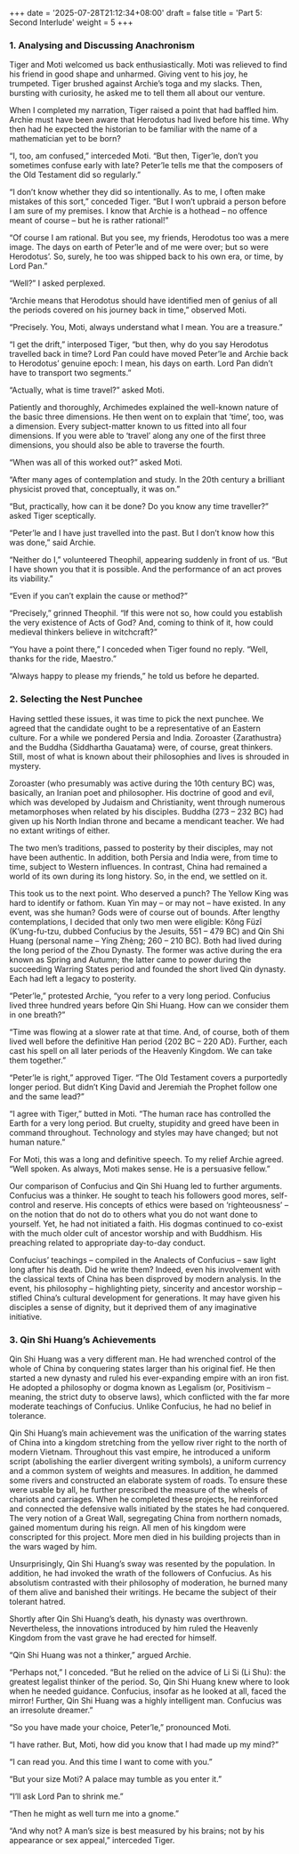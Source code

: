 +++
date = '2025-07-28T21:12:34+08:00'
draft = false
title = 'Part 5: Second Interlude'
weight = 5
+++

### 1. Analysing and Discussing Anachronism

Tiger and Moti welcomed us back enthusiastically. Moti was relieved to find his friend in good shape and unharmed. Giving vent to his joy, he trumpeted. Tiger brushed against Archie’s toga and my slacks. Then, bursting with curiosity, he asked me to tell them all about our venture.

When I completed my narration, Tiger raised a point that had baffled him. Archie must have been aware that Herodotus had lived before his time. Why then had he expected the historian to be familiar with the name of a mathematician yet to be born?

“I, too, am confused,” interceded Moti. “But then, Tiger’le, don’t you sometimes confuse early with late? Peter’le tells me that the composers of the Old Testament did so regularly.”

“I don’t know whether  they did so intentionally. As to me,  I often make mistakes of this sort,” conceded Tiger. “But I won’t upbraid a person before I am sure of my premises. I know that Archie is a hothead – no offence meant of course – but he is rather rational!”

“Of course I am rational. But you see, my friends, Herodotus too was a mere image. The days on earth of Peter’le and of me were over; but so were Herodotus’. So, surely, he too was shipped back to his own era, or time, by Lord Pan.”

“Well?” I asked perplexed.

“Archie means that Herodotus should have identified men of genius of all the periods covered on his journey back in time,” observed Moti.

“Precisely. You, Moti, always understand what I mean. You are a treasure.”

“I get the drift,” interposed Tiger, “but then, why do you say Herodotus travelled back in time? Lord Pan could have moved Peter’le and Archie back to Herodotus’ genuine epoch: I mean, his days on earth. Lord Pan didn’t have to transport two segments.”

“Actually, what is time travel?” asked Moti.

Patiently and thoroughly, Archimedes explained the well-known nature of the basic three dimensions. He then went on to explain that ‘time’, too, was a dimension. Every subject-matter known to us fitted into all four dimensions. If you were able to ‘travel’ along any one of the first three dimensions, you should also be able to traverse the fourth.

“When was all of this worked out?” asked Moti.

“After many ages of contemplation and study. In the 20th century a brilliant physicist proved that, conceptually, it was on.”

“But, practically, how can it be done? Do you know any time traveller?” asked Tiger sceptically.

“Peter’le and I have just travelled into the past. But I don’t know how this was done,” said Archie.

“Neither do I,” volunteered Theophil, appearing suddenly in front of us. “But I have shown you  that it is possible.  And the performance of an act proves its viability.”

“Even if you can’t explain the cause or method?”

“Precisely,” grinned Theophil. “If this were not so, how could you establish the very existence of Acts of God? And, coming to think of it, how could medieval thinkers believe in witchcraft?”

“You have a point there,” I conceded when Tiger found no reply. “Well, thanks for the ride, Maestro.”

“Always happy to please my friends,” he told us before he departed.

### 2. Selecting the Nest Punchee

Having settled these issues, it was time to pick the next punchee. We agreed that the candidate ought to be a representative of an Eastern culture. For a while we pondered  Persia and India. Zoroaster {Zarathustra} and the Buddha {Siddhartha Gauatama} were, of course, great thinkers.  Still, most of what is known about their philosophies and lives is shrouded in mystery.

Zoroaster (who presumably was active during the 10th century BC) was, basically, an Iranian poet and philosopher.  His doctrine of good and evil, which was developed by Judaism and Christianity, went through numerous metamorphoses when related by his disciples. Buddha (273 – 232  BC) had given up his North Indian throne and became a mendicant teacher. We had no extant writings of either.

The two men’s traditions, passed to posterity by their disciples, may not have been authentic. In addition, both Persia and India were, from time to time, subject to Western influences. In contrast, China had remained a world of its own during its long history. So, in the end, we settled on it.

This took us to the next point. Who deserved a punch? The Yellow King was hard to identify or fathom. Kuan Yin may – or may not – have existed. In any event, was she human? Gods were of course out of bounds. After lengthy contemplations, I decided that only two men were eligible: Kông Füzî (K’ung-fu-tzu, dubbed  Confucius by the Jesuits, 551 – 479 BC) and Qin Shi Huang (personal name – Yíng Zhèng; 260 – 210 BC). Both had lived during the long period of the Zhou Dynasty. The former was active during the era known as Spring and Autumn; the latter came to power during the succeeding  Warring States period and founded the short lived Qin dynasty. Each had left a legacy to posterity.

“Peter’le,” protested Archie, “you refer to a very long period. Confucius lived three hundred years before Qin Shi Huang. How can we consider them in one breath?”

“Time was flowing at a slower rate at that time. And, of course, both of them lived well before the definitive Han period {202 BC – 220 AD}. Further, each cast his spell on all later periods of the Heavenly Kingdom.  We can take them together.”

“Peter’le is right,” approved Tiger. “The Old Testament covers a purportedly longer period. But didn’t King David and Jeremiah the Prophet follow one and the same lead?”

“I agree with Tiger,” butted in Moti. “The human race has controlled the Earth for a very long period. But cruelty, stupidity and greed have been in command throughout. Technology and styles may have changed; but not human nature.”

For Moti, this was a long and definitive speech. To my relief Archie agreed. “Well spoken. As always, Moti makes sense. He is a persuasive fellow.”  

Our comparison of Confucius and Qin Shi Huang led to further arguments. Confucius was a thinker. He sought to teach his followers good mores, self-control and reserve. His concepts of ethics were based on ‘righteousness’ – on the notion that do not do to others what you do not want done to yourself.  Yet, he had not initiated a faith.  His dogmas continued to co-exist with the much older cult of ancestor worship and with Buddhism.  His preaching related to appropriate day-to-day conduct.

Confucius’ teachings – compiled in the Analects of Confucius – saw light long after his death. Did he write them? Indeed, even his involvement with the classical texts of China has been disproved by modern analysis. In the event, his philosophy – highlighting piety, sincerity and ancestor worship – stifled China’s cultural development for generations.  It may have given his disciples a sense of dignity, but it deprived them of any imaginative initiative.

### 3. Qin Shi Huang’s Achievements

Qin Shi Huang was a very different man. He had wrenched control of the whole of China  by conquering states larger than his original fief. He then started a new dynasty and ruled his ever-expanding empire with an iron fist. He adopted a philosophy or dogma known as Legalism (or, Positivism – meaning, the strict duty to observe laws), which conflicted with the far more moderate teachings of Confucius. Unlike Confucius, he had no belief in tolerance.

Qin Shi Huang’s main achievement was the unification of the warring states of China into a kingdom stretching from the yellow river right to the north of modern Vietnam. Throughout this vast empire, he introduced a uniform script (abolishing the earlier divergent writing symbols), a uniform currency and a common system of weights and measures. In addition, he dammed some rivers and constructed an elaborate system of roads. To ensure these were usable by all, he further prescribed the measure of the wheels of chariots and carriages. When he completed these projects, he reinforced and connected the defensive walls initiated by the states he had conquered. The very notion of a Great Wall, segregating China from northern nomads, gained momentum during his reign. All men of his kingdom were conscripted for this project. More men died in his building projects than in the wars waged by him.

Unsurprisingly, Qin Shi Huang’s sway was resented by the population. In addition, he had invoked the wrath of the followers of Confucius. As his absolutism contrasted with their philosophy of moderation, he burned many of them alive and banished their writings. He became the subject of their tolerant hatred.

Shortly after Qin Shi Huang’s death, his dynasty was overthrown. Nevertheless, the innovations introduced by him ruled the Heavenly Kingdom from the vast grave he had erected for himself.

“Qin Shi Huang was not a thinker,” argued Archie.

“Perhaps not,” I conceded. “But he relied on the advice of Li Si (Li Shu): the greatest legalist thinker of the period. So, Qin Shi Huang knew where to look when he needed guidance. Confucius, insofar as he looked at all, faced the mirror! Further, Qin Shi Huang was a highly intelligent man. Confucius was an irresolute dreamer.”

“So you have made your choice, Peter’le,” pronounced Moti.

“I have rather. But, Moti, how did you know that I had made up my mind?”

“I can read you. And this time I want to come with you.”

“But your size Moti? A palace may tumble as you enter it.”

“I’ll ask Lord Pan to shrink me.”

“Then he might as well turn me into a gnome.”

“And why not? A man’s size is best measured by his brains; not by his appearance or sex appeal,” interceded Tiger.
